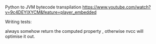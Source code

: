Python to JVM bytecode transpilation
https://www.youtube.com/watch?v=9c4DEYIXYCM&feature=player_embedded


Writing tests:

always somehow return the computed property , otherwise nvcc will optimise it out.